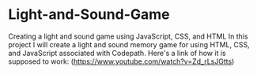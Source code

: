 # Light-and-Sound-Game
Creating a light and sound game using JavaScript, CSS, and HTML
In this project I will create a light and sound memory game for using HTML, CSS, and JavaScript associated with Codepath.
Here's a link of how it is supposed to work:
(https://www.youtube.com/watch?v=Zd_rLsJGtts)

